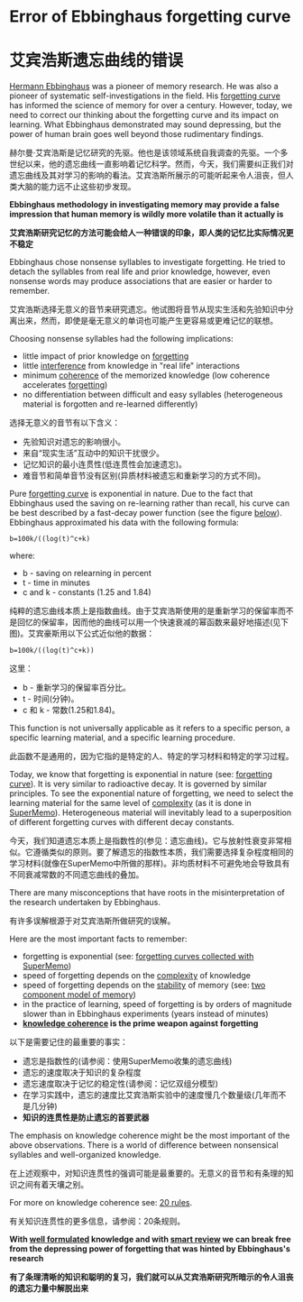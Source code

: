 # Error of Ebbinghaus forgetting curve

# 艾宾浩斯遗忘曲线的错误

[Hermann Ebbinghaus](https://supermemo.guru/wiki/Hermann_Ebbinghaus) was a pioneer of memory research. He was also a pioneer of systematic self-investigations in the field. His [forgetting curve](https://supermemo.guru/wiki/Forgetting_curve) has informed the science of memory for over a century. However, today, we need to correct our thinking about the forgetting curve and its impact on learning. What Ebbinghaus demonstrated may sound depressing, but the power of human brain goes well beyond those rudimentary findings.

赫尔曼·艾宾浩斯是记忆研究的先驱。他也是该领域系统自我调查的先驱。一个多世纪以来，他的遗忘曲线一直影响着记忆科学。然而，今天，我们需要纠正我们对遗忘曲线及其对学习的影响的看法。艾宾浩斯所展示的可能听起来令人沮丧，但人类大脑的能力远不止这些初步发现。

**Ebbinghaus methodology in investigating memory may provide a false impression that human memory is wildly more volatile than it actually is**

**艾宾浩斯研究记忆的方法可能会给人一种错误的印象，即人类的记忆比实际情况更不稳定**

Ebbinghaus chose nonsense syllables to investigate forgetting. He tried to detach the syllables from real life and prior knowledge, however, even nonsense words may produce associations that are easier or harder to remember.

艾宾浩斯选择无意义的音节来研究遗忘。他试图将音节从现实生活和先验知识中分离出来，然而，即使是毫无意义的单词也可能产生更容易或更难记忆的联想。

Choosing nonsense syllables had the following implications:

- little impact of prior knowledge on [forgetting](https://supermemo.guru/wiki/Forgetting)
- little [interference](https://supermemo.guru/wiki/Interference) from knowledge in "real life" interactions
- minimum [coherence](https://supermemo.guru/wiki/Coherence) of the memorized knowledge (low coherence accelerates [forgetting](https://supermemo.guru/wiki/Forgetting))
- no differentiation between difficult and easy syllables (heterogeneous material is forgotten and re-learned differently)

选择无意义的音节有以下含义：

- 先验知识对遗忘的影响很小。
- 来自“现实生活”互动中的知识干扰很少。
- 记忆知识的最小连贯性(低连贯性会加速遗忘)。
- 难音节和简单音节没有区别(异质材料被遗忘和重新学习的方式不同)。

Pure [forgetting curve](https://supermemo.guru/wiki/Forgetting_curve) is exponential in nature. Due to the fact that Ebbinghaus used the saving on re-learning rather than recall, his curve can be best described by a fast-decay power function (see the figure [below](https://supermemo.guru/wiki/Error_of_Ebbinghaus_forgetting_curve#Ebbinghaus)). Ebbinghaus approximated his data with the following formula:

```
b=100k/((log(t)^c+k)
```

where:

- b - saving on relearning in percent
- t - time in minutes
- c and k - constants (1.25 and 1.84)

纯粹的遗忘曲线本质上是指数曲线。由于艾宾浩斯使用的是重新学习的保留率而不是回忆的保留率，因而他的曲线可以用一个快速衰减的幂函数来最好地描述(见下图)。艾宾豪斯用以下公式近似他的数据：

```
b=100k/((log(t)^c+k))
```

这里：

- b - 重新学习的保留率百分比。
- t - 时间(分钟)。
- c 和 k - 常数(1.25和1.84)。

This function is not universally applicable as it refers to a specific person, a specific learning material, and a specific learning procedure.

此函数不是通用的，因为它指的是特定的人、特定的学习材料和特定的学习过程。

Today, we know that forgetting is exponential in nature (see: [forgetting curve](https://supermemo.guru/wiki/Forgetting_curve)). It is very similar to radioactive decay. It is governed by similar principles. To see the exponential nature of forgetting, we need to select the learning material for the same level of [complexity](https://supermemo.guru/wiki/Complexity) (as it is done in [SuperMemo](https://supermemo.guru/wiki/SuperMemo)). Heterogeneous material will inevitably lead to a superposition of different forgetting curves with different decay constants.

今天，我们知道遗忘本质上是指数性的(参见：遗忘曲线)。它与放射性衰变非常相似。它遵循类似的原则。要了解遗忘的指数性本质，我们需要选择复杂程度相同的学习材料(就像在SuperMemo中所做的那样)。非均质材料不可避免地会导致具有不同衰减常数的不同遗忘曲线的叠加。

There are many misconceptions that have roots in the misinterpretation of the research undertaken by Ebbinghaus.

有许多误解根源于对艾宾浩斯所做研究的误解。

Here are the most important facts to remember:

- forgetting is exponential (see: [forgetting curves collected with SuperMemo](https://supermemo.guru/wiki/Forgetting_curve))
- speed of forgetting depends on the [complexity](https://supermemo.guru/wiki/Memory_complexity) of knowledge
- speed of forgetting depends on the [stability](https://supermemo.guru/wiki/Stability) of memory (see: [two component model of memory](https://supermemo.guru/wiki/Two_component_model_of_memory))
- in the practice of learning, speed of forgetting is by orders of magnitude slower than in Ebbinghaus experiments (years instead of minutes)
- **[knowledge coherence](https://supermemo.guru/wiki/Coherence) is the prime weapon against forgetting**

以下是需要记住的最重要的事实：

- 遗忘是指数性的(请参阅：使用SuperMemo收集的遗忘曲线)
- 遗忘的速度取决于知识的复杂程度
- 遗忘速度取决于记忆的稳定性(请参阅：记忆双组分模型)
- 在学习实践中，遗忘的速度比艾宾浩斯实验中的速度慢几个数量级(几年而不是几分钟)
- **知识的连贯性是防止遗忘的首要武器**

The emphasis on knowledge coherence might be the most important of the above observations. There is a world of difference between nonsensical syllables and well-organized knowledge.

在上述观察中，对知识连贯性的强调可能是最重要的。无意义的音节和有条理的知识之间有着天壤之别。

For more on knowledge coherence see: [20 rules](https://supermemo.guru/wiki/20_rules).

有关知识连贯性的更多信息，请参阅：20条规则。

**With [well formulated](https://supermemo.guru/wiki/20_rules) knowledge and with [smart review](https://supermemo.guru/wiki/SuperMemo) we can break free from the depressing power of forgetting that was hinted by Ebbinghaus's research**

**有了条理清晰的知识和聪明的复习，我们就可以从艾宾浩斯研究所暗示的令人沮丧的遗忘力量中解脱出来**

